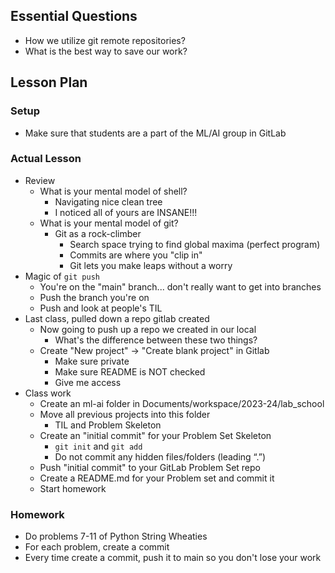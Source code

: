 ## Essential Questions

- How we utilize git remote repositories?
- What is the best way to save our work?

## Lesson Plan

### Setup

- Make sure that students are a part of the ML/AI group in GitLab

### Actual Lesson

- Review
    - What is your mental model of shell?
        - Navigating nice clean tree
        - I noticed all of yours are INSANE!!!
    - What is your mental model of git?
        - Git as a rock-climber
            - Search space trying to find global maxima (perfect program)
            - Commits are where you "clip in"
            - Git lets you make leaps without a worry
- Magic of `git push`
    - You're on the "main" branch... don't really want to get into branches
    - Push the branch you're on
    - Push and look at people's TIL
- Last class, pulled down a repo gitlab created
    - Now going to push up a repo we created in our local
        - What's the difference between these two things?
    - Create "New project" -> "Create blank project" in Gitlab
        - Make sure private
        - Make sure README is NOT checked
        - Give me access
- Class work
    - Create an ml-ai folder in Documents/workspace/2023-24/lab_school
    - Move all previous projects into this folder
        - TIL and Problem Skeleton
    - Create an "initial commit" for your Problem Set Skeleton
        - `git init` and `git add`
        - Do not commit any hidden files/folders (leading “.”) 
    - Push "initial commit" to your GitLab Problem Set repo
    - Create a README.md for your Problem set and commit it
    - Start homework

### Homework

- Do problems 7-11 of Python String Wheaties
- For each problem, create a commit
- Every time create a commit, push it to main so you don't lose your work
